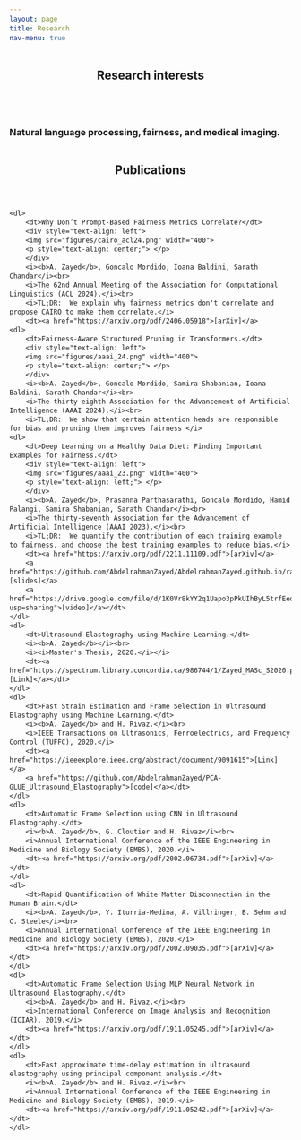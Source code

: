 ```yaml
---
layout: page
title: Research
nav-menu: true
---
```

<!-- Main -->
<div id="main" class="alt">

<!-- One -->
<section id="one">
	<div class="inner">
		<header class="major">
			<h1>Research interests</h1>
		</header>

<!-- Content -->
<div class="column">
	<div class="60u 5u$(small)">
		<h3>Natural language processing, fairness, and medical imaging.</h3>
	</div>
</div>
		<header class="major">
			<h1>Publications</h1>
		</header>

	<dl> 
		<dt>Why Don’t Prompt-Based Fairness Metrics Correlate?</dt>
		<div style="text-align: left">
		<img src="figures/cairo_acl24.png" width="400">
		<p style="text-align: center;"> </p>
		</div>
		<i><b>A. Zayed</b>, Goncalo Mordido, Ioana Baldini, Sarath Chandar</i><br>
		<i>The 62nd Annual Meeting of the Association for Computational Linguistics (ACL 2024).</i><br>
		<i>TL;DR:  We explain why fairness metrics don't correlate and propose CAIRO to make them correlate.</i>
  		<dt><a href="https://arxiv.org/pdf/2406.05918">[arXiv]</a>
	<dl> 
		<dt>Fairness-Aware Structured Pruning in Transformers.</dt>
		<div style="text-align: left">
		<img src="figures/aaai_24.png" width="400">
		<p style="text-align: center;"> </p>
		</div>
		<i><b>A. Zayed</b>, Goncalo Mordido, Samira Shabanian, Ioana Baldini, Sarath Chandar</i><br>
		<i>The thirty-eighth Association for the Advancement of Artificial Intelligence (AAAI 2024).</i><br>
		<i>TL;DR:  We show that certain attention heads are responsible for bias and pruning them improves fairness </i>
	<dl> 
		<dt>Deep Learning on a Healthy Data Diet: Finding Important Examples for Fairness.</dt>
		<div style="text-align: left">
		<img src="figures/aaai_23.png" width="400">
		<p style="text-align: left;"> </p>
		</div>
		<i><b>A. Zayed</b>, Prasanna Parthasarathi, Goncalo Mordido, Hamid Palangi, Samira Shabanian, Sarath Chandar</i><br> 
		<i>The thirty-seventh Association for the Advancement of Artificial Intelligence (AAAI 2023).</i><br>
		<i>TL;DR:  We quantify the contribution of each training example to fairness, and choose the best training examples to reduce bias.</i>
		<dt><a href="https://arxiv.org/pdf/2211.11109.pdf">[arXiv]</a>
		<a href="https://github.com/AbdelrahmanZayed/AbdelrahmanZayed.github.io/raw/master/assets/healthy_data_diet_slides.pdf">[slides]</a>
		<a href="https://drive.google.com/file/d/1K0Vr8kYY2q1Uapo3pPkUIhByL5trfEed/view?usp=sharing">[video]</a></dt>
	</dl> 		
	<dl>
		<dt>Ultrasound Elastography using Machine Learning.</dt>
		<i><b>A. Zayed</b></i><br>
		<i><i>Master's Thesis, 2020.</i></i>
		<dt><a href="https://spectrum.library.concordia.ca/986744/1/Zayed_MASc_S2020.pdf">[Link]</a></dt>
	</dl> 
	<dl>
		<dt>Fast Strain Estimation and Frame Selection in Ultrasound Elastography using Machine Learning.</dt>
		<i><b>A. Zayed</b> and H. Rivaz.</i><br>
		<i>IEEE Transactions on Ultrasonics, Ferroelectrics, and Frequency Control (TUFFC), 2020.</i>
		<dt><a href="https://ieeexplore.ieee.org/abstract/document/9091615">[Link]</a>
		<a href="https://github.com/AbdelrahmanZayed/PCA-GLUE_Ultrasound_Elastography">[code]</a></dt>
	</dl>
	<dl>
		<dt>Automatic Frame Selection using CNN in Ultrasound Elastography.</dt>
		<i><b>A. Zayed</b>, G. Cloutier and H. Rivaz</i><br>
		<i>Annual International Conference of the IEEE Engineering in Medicine and Biology Society (EMBS), 2020.</i>
		<dt><a href="https://arxiv.org/pdf/2002.06734.pdf">[arXiv]</a></dt>
	</dl>
	<dl>
		<dt>Rapid Quantification of White Matter Disconnection in the Human Brain.</dt>
		<i><b>A. Zayed</b>, Y. Iturria-Medina, A. Villringer, B. Sehm and C. Steele</i><br>
		<i>Annual International Conference of the IEEE Engineering in Medicine and Biology Society (EMBS), 2020.</i>
		<dt><a href="https://arxiv.org/pdf/2002.09035.pdf">[arXiv]</a></dt>
	</dl>
	<dl>
		<dt>Automatic Frame Selection Using MLP Neural Network in Ultrasound Elastography.</dt>
		<i><b>A. Zayed</b> and H. Rivaz.</i><br>
		<i>International Conference on Image Analysis and Recognition (ICIAR), 2019.</i>
		<dt><a href="https://arxiv.org/pdf/1911.05245.pdf">[arXiv]</a></dt>
	</dl>
	<dl>
		<dt>Fast approximate time-delay estimation in ultrasound elastography using principal component analysis.</dt>
		<i><b>A. Zayed</b> and H. Rivaz.</i><br>
		<i>Annual International Conference of the IEEE Engineering in Medicine and Biology Society (EMBS), 2019.</i>
		<dt><a href="https://arxiv.org/pdf/1911.05242.pdf">[arXiv]</a></dt>
	</dl>
</div>
